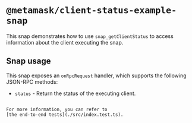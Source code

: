 # `@metamask/client-status-example-snap`

This snap demonstrates how to use `snap_getClientStatus` to access information about
the client executing the snap.

## Snap usage

This snap exposes an `onRpcRequest` handler, which supports the following
JSON-RPC methods:

- `status` - Return the status of the executing client.

```

For more information, you can refer to
[the end-to-end tests](./src/index.test.ts).
```
